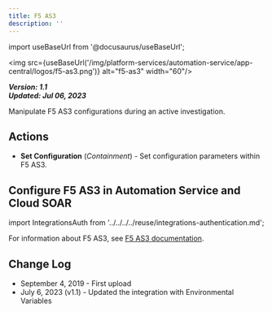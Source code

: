 ```yaml
---
title: F5 AS3
description: ''
---
```

import useBaseUrl from '@docusaurus/useBaseUrl';

<img src={useBaseUrl('/img/platform-services/automation-service/app-central/logos/f5-as3.png')} alt="f5-as3" width="60"/>

***Version: 1.1  
Updated: Jul 06, 2023***

Manipulate F5 AS3 configurations during an active investigation.

## Actions

* **Set Configuration** (*Containment*) - Set configuration parameters within F5 AS3.

## Configure F5 AS3 in Automation Service and Cloud SOAR

import IntegrationsAuth from '../../../../reuse/integrations-authentication.md';

<IntegrationsAuth/>

For information about F5 AS3, see [F5 AS3 documentation](https://clouddocs.f5.com/products/extensions/f5-appsvcs-extension/latest/).

## Change Log

* September 4, 2019 - First upload
* July 6, 2023 (v1.1) - Updated the integration with Environmental Variables
